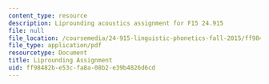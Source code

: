```yaml
---
content_type: resource
description: Liprounding acoustics assignment for F15 24.915
file: null
file_location: /coursemedia/24-915-linguistic-phonetics-fall-2015/ff98482be53cfa8a08b2e39b4826d6cd_MIT24_915F15_Assignment3.pdf
file_type: application/pdf
resourcetype: Document
title: Liprounding Assignment
uid: ff98482b-e53c-fa8a-08b2-e39b4826d6cd
---
```

